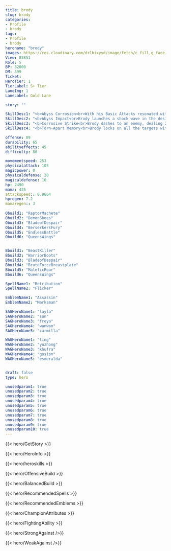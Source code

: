 ```yaml
---
title: brody
slug: brody
categories: 
- Profile 
- brody
tags: 
- Profile
- brody
heroname: "brody"
images: https://res.cloudinary.com/drlhixyyd/image/fetch/c_fill,g_face,f_auto/https://cdn2-build.mobagenie.my.id/p/images/banner/full/brody.jpg
View: 85851 
Role: 5 
BP: 32000
DM: 599 
Ticket:  
HeroTier: 1 
TierLabel: S+ Tier 
LaneImg: 1
LaneLabel: Gold Lane 

story: ""

SkillDesc1: "<b>Abyss Corrosion<br>With his Basic Attacks resonated with the Abyss Power within his body, Brody is able to move while winding up his Basic Attacks (which will be interrupted when casting skills), at the cost of having longer Basic Attack Animation and lower Attack Speed Bonus. Each Basic Attack deals <font color='#D58E1F'>( +130% Total Physical ATK)</font> <font color='#E5CB19'>( (+30*Hero Level))</font> <font color='#C53535'>(Physical Damage)</font> (of which the damage scaling with level cannot be critical), increases Movement Speed by 30% (which will decay rapidly in 1.2s), and inflicts 1 stack of <font color='#404495'>(Abyss Mark)</font> on the enemy, capped at 4 stacks. Each stack of <font color='#404495'>(Abyss Mark)</font> increases Brody's damage against the target by 5% and his Movement Speed by 5%."   
SkillDesc2: "<b>Abyss Impact<br>Brody launches a shock wave in the designated direction, dealing 150<font color='#D58E1F'>( +170% Total Physical ATK)</font> <font color='#C53535'>(Physical Damage)</font>, slowing the enemies by 30% for 1.2s, and applying 1 stack of <font color='#404495'>(Abyss Mark)</font>. As the shock wave travels, for each enemy it hits, it deals an extra 10% damage, inflicts extra 5% slow effect, and applies an additional stack of <font color='#404495'>(Abyss Mark)</font>, capped at 130% damage, 45% slow effect, and 4 stacks. This skill deals only 50% damage to minions."   
SkillDesc3: "<b>Corrosive Strike<br>Brody dashes to an enemy, dealing 200<font color='#D58E1F'>( +70% Total Physical ATK)</font> <font color='#C53535'>(Phyisical Damage)</font> to the target, stunning the target for 0.8s, and inflicting 1 stack of <font color='#404495'>(Abyss Mark)</font> on the target. Upon hitting the target, he is able to move one more time in the movement direction, gaining 45% Movement Speed that will decay rapidly in 1.2s."   
SkillDesc4: "<b>Torn-Apart Memory<br>Brody locks on all the targets within 8 yard(s), dealing 340<font color='#D58E1F'>( +180% Extra Physical ATK)</font> <font color='#C53535'>(Physical Damage)</font> to them. If the target has an <font color='#404495'>(Abyss Mark)</font>, all <font color='#404495'>(Abyss Marks)</font> will be reset, dealing <font color='#C53535'>(Physical Damage)</font> equal to 170<font color='#D58E1F'>( +90% Extra Physical ATK)</font> plus 4% of the target's lost HP for each stack the target has."  

offense: 89 
durability: 65 
abilityeffects: 45 
difficulty: 80 

movementspeed: 253
physicalattack: 105
magicpower: 0
physicaldefense: 20
magicaldefense: 10
hp: 2490
mana: 435
attackspeed:: 0.9664
hpregen: 7.2
manaregen:: 3
 
Obuild1: "RaptorMachete"  
Obuild2: "DemonShoes" 
Obuild3: "BladeofDespair" 
Obuild4: "BerserkersFury" 
Obuild5: "EndlessBattle" 
Obuild6: "QueensWings" 


Bbuild1: "BeastKiller"  
Bbuild2: "WarriorBoots" 
Bbuild3: "BladeofDespair" 
Bbuild4: "BruteForceBreastplate" 
Bbuild5: "MaleficRoar" 
Bbuild6: "QueensWings" 

SpellName1: "Retribution" 
SpellName2: "Flicker"   

EmblemName1: "Assassin" 
EmblemName2: "Marksman"    

SAGHeroName1: "layla"
SAGHeroName2: "sun"
SAGHeroName3: "freya"
SAGHeroName4: "wanwan"
SAGHeroName5: "carmilla"

WAGHeroName1: "ling"
WAGHeroName2: "yuzhong"
WAGHeroName3: "khufra"
WAGHeroName4: "gusion"
WAGHeroName5: "esmeralda"


draft: false
type: hero

unusedparam1: true
unusedparam2: true
unusedparam3: true
unusedparam4: true
unusedparam5: true
unusedparam6: true
unusedparam7: true
unusedparam8: true
unusedparam9: true
unusedparam10: true
---
```



{{< hero/GetStory >}}

{{< hero/HeroInfo >}}
 
{{< hero/heroskills >}}

{{< hero/OffensiveBuild >}} 

{{< hero/BalancedBuild >}}


{{< hero/RecommendedSpells >}}  

{{< hero/RecommendedEmblems >}}   


{{< hero/ChampionAttributes >}}


{{< hero/FightingAbility >}}

{{< hero/StrongAgainst />}}

{{< hero/WeakAgainst />}}
